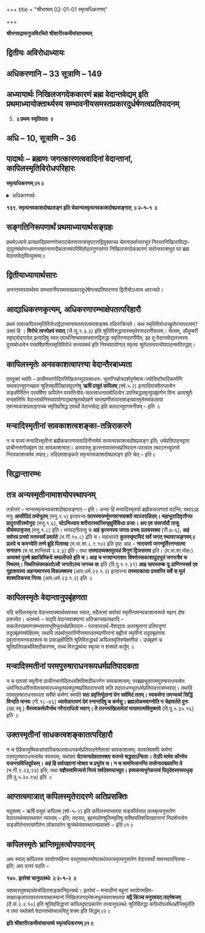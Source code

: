 +++
title = "श्रीभाष्यम् 02-01-01 स्मृत्यधिकरणम्"

+++


**श्रीभगवद्रामानुजविरचिते श्रीशारीरकमीमांसाभाष्यम्**

## द्वितीयः अविरोधाध्यायः

## अधिकरणानि – 33 सूत्राणि – 149

## अध्यायार्थः निखिलजगदेककारणं ब्रह्म वेदान्तवेद्यम् इति प्रथमाध्यायोक्तार्थ्यस्य सम्भावनीयसमस्तप्रकारदुर्धर्षणत्वप्रतिपादनम्

5.  **॥ प्रथमः स्मृतिपादः ॥**

## अधि – 10, सूत्राणि – 36

## पादार्थः – ब्रह्मणः जगत्कारणत्ववादिनां वेदान्तानां, कापिलस्मृतिविरोधपरिहारः

**स्मृत्यधिकरणम्॥१॥**

<details><summary>अधिकरणार्थः</summary>

ब्रह्मणः जगत्कारणत्ववादिनां वेदान्तानां. कापिलस्मृतिविरोधशङ्कानिरासः
</details>

**१३९. स्मृत्यनवकाशदोषप्रसङ्ग इति चेन्नान्यस्मृत्यनवकाशदोषप्रसङ्गात् ॥ २–१–१ ॥**

## सङ्गतिनिरूपणार्थं प्रथमाध्यायार्थसङ्ग्रहः

प्रथमेऽध्याये प्रत्यक्षादिप्रमाणगोचरादचेतनात्तत्संसृष्टात्तद्वियुक्ताच्च चेतनादर्थान्तरभूतं निरस्तनिखिलाविद्या-द्यपुरुषार्थगन्धमनन्तज्ञानानन्दैकतानमपरिमितोदारगुणसागरं निखिलजगदेककारणं सर्वान्तरात्मभूतं परं ब्रह्म वेदान्तवेद्यमित्युक्तम्॥

## द्वितीयाध्यायार्थसारः

अनन्तरमस्यार्थस्य सम्भावनीयसमस्तप्रकारदुर्धर्षणत्वप्रतिपादनाय द्वितीयोऽध्याय आरभ्यते।

## आद्याधिकरणकृत्यम्, अधिकरणारम्भाक्षेपतत्परिहारौ

प्रथमं तावत्कपिलस्मृतिविरोधाद्वेदान्तानामतत्परत्वमाशङ्क्य तन्निराक्रियते। कथं स्मृतिविरोधाच्छ्रुतेरन्यपरत्वम्? उक्तं हि । **विरोधे त्वनपेक्ष्यं स्यात्** (जै.सू.१.३.३) इति श्रुतिविरुद्धायास्स्मृतेरनादरणीयत्वम्। सत्यम्, औदुम्बरीं स्पृष्ट्वोद्गायेत् इत्यादिषु स्वत एवार्थनिश्चयसम्भवात्तद्विरुद्धा स्मृतिरनादरणीयैव; इह तु वेदान्तवेद्यतत्त्वस्य दुरवबोधत्वेन परमर्षिप्रणीतस्मृतिविरोधे सत्ययमर्थ इति निश्चयायोगात् स्मृत्या श्रुतेरतत्परत्वोपपादनमविरुद्धम्।

## कापिलस्मृतेः अनवकाशत्वापत्त्या वेदान्तैरबाध्यता

एतदुक्तं भवति – प्राचीनभागोदितनिखिलाभ्युदयसाधन- भूताग्निहोत्रदर्शपूर्णमास-ज्योतिष्टोमादिकर्माणि यथावदभ्युपगच्छता श्रुतिस्मृतीतिहासपुराणेषु **ऋषिं प्रसूतं कपिलम्** (श्वे.५.२) इत्यादिवाक्यैराप्तत्वेन सङ्कीर्तितेन परमर्षिणा कपिलेन परमनिःश्रेय-सतत्साधनावबोधित्वेन उपनिबद्धस्मृत्युपबृंहणेन विना अल्पश्रुतैः मन्दमतिभिः वेदान्तार्थनिश्चयायोगाद्यथाश्रुतार्थग्रहणे चाप्तप्रणीतायास्साङ्ख्यस्मृतेस्सकलाया एवानवकाशप्रसङ्गाच्च स्मृतिप्रसिद्ध एवार्थो वेदान्तवेद्य इति बलादभ्युपगमनीयम् – इति ॥

## मन्वादिस्मृतीनां सावकाशत्वशङ्का-तन्निराकरणे

न च वाच्यं मन्वादिस्मृतीनां ब्रह्मैककारणत्ववादिनीनामेवं सत्यनवकाशत्वदोषप्रसङ्ग इति; धर्मप्रतिपादनद्वारा प्राचीनभागोपबृंहण एव सावकाशत्वात्। अस्यास्तु कृत्स्नायास्तत्त्वप्रतिपादन-परत्वात् तथाऽनभ्युपगमे निरवकाशत्वमेव स्यात्। तदिदमाशङ्कते स्मृत्यनवकाशदोषप्रसङ्ग इति चेत् – इति॥

## सिद्धान्तारम्भः

## तत्र अन्यस्मृतीनामाशयोपस्थापनम्

तत्रोत्तरं – नान्यस्मृत्यनवकाशदोषप्रसङ्गात् – इति। अन्या हि मन्वादिस्मृतयो ब्रह्मैककारणतां वदन्ति; यथाऽऽह मनुः **आसीदिदं तमोभूतम्** (मनु.१.५) इत्यारभ्य **ततस्स्वयर्म्भूभगवानव्यक्तो व्यञ्जयन्निदम्। महाभूतादिवृत्तौजाः प्रादुरासीत्तमोनुदः** (मनु.१.६), **सोऽभिध्याय शरीरात्स्वात्सिसृक्षुर्विविधाः प्रजाः। अप एव ससर्जादौ तासु वीर्यमपासृजत्** (मनु.१.८) इति। भगवद्गीतासु च **अहं कृत्स्नस्य जगतः प्रभवः प्रलयस्तथा** (गी.७-६), **अहं सर्वस्य प्रभवो मत्तस्सर्वं प्रवर्तते** (भ.गी.१०.८) इति च। महाभारते **कुतस्सृष्टमिदं सर्वं जगत् स्थावरजङ्गमम्॥ प्रलये च कमभ्येति तन्मे ब्रूहि पितामह** (म.भा.शा.८.९.१०) इति पृष्ट आह – **नारायणो जगन्मूर्तिरनन्तात्मा सनातनः** (म.भा.शान्तिपर्व २.२.३) इति। तथा **तस्मादव्यक्तमुत्पन्नं विगुणं द्विजसत्तम** इति। (म.भा.शा.मोक्ष.) **अव्यक्तं पुरुषे ब्रह्मन्निष्क्रिये सम्प्रलीयते इति च। आह च भगवान्पराशरः विष्णोस्सकाशादुद्भूतं जगत्तत्रैव च स्थितम्। स्थितिसंयमकर्ताऽसौ जगतोऽस्य जगच्च सः** इति (वि.पु.१.१.३१) **आह चापस्तम्बः पूः प्राणिनस्सर्व एव गुहाशयस्य अहन्यमानस्य विकल्मषस्य** (आप.धर्म.२२.१.२) इत्यारभ्य **तस्मात्कायाः प्रभवन्ति सर्वे स मूलं शाश्वतिकस्स नित्यः** (आप.धर्म.२३.१.२) इति ॥

## कापिलस्मृतेः वेदान्तानुपबृंहणता

यदि कपिलस्मृत्या वेदान्तवाक्यार्थव्यवस्था स्यात्, तदैतासां सर्वासां स्मृतीनामनवकाशत्वरूपो महान् दोषः प्रसज्येत। अयमर्थः – यद्यपि
वेदान्तवाक्यानां अतिक्रान्तप्रत्यक्षादि – सकलेतरप्रमाणसम्भावनाभूमिभूतार्थप्रतिपादन – परत्वात्तदर्थ-वैशद्याय अल्पश्रुतानां प्रतिपत्तॄणां तदुपबृंहणमपेक्षितम्; तथापि तदर्थानुसारिणीनामाप्ततमप्रणीतानां बह्वीनां स्मृतीनां तदुपबृंहणाय प्रवृत्तानामनवकाशत्वं मा प्रसाङ्क्षीदिति श्रुतिविरुद्धार्था कपिलस्मृतिरुपेक्षणीया। उपबृंहणं च श्रुतिप्रतिपन्नार्थविशदीकरणम्, तच्च विरुद्धार्थया स्मृत्या न शक्यते कर्तुम् ॥

## मन्वादिस्मतीनां परमपुरुषाराधनरूपधर्मप्रतिपादकता

न च एतासां स्मृतीनां प्राचीनभागोदितधर्मांशविशदीकरणेन सावकाशत्वम्; परब्रह्मभूतपरमपुरुषाराधनत्वेन धर्मान्विदधतीनामेतासामाराध्यभूतपरमपुरुषप्रतिपादनाभावे सति तदाराधनभूतधर्मप्रतिपादनासम्भवात्। तथाहि परमपुरुषाराधनरूपता सर्वेषां कर्मणां स्मर्यते **यतः प्रवृत्तिर्भूतानां येन सर्वमिदं ततम्। स्वकर्मणा तमभ्यर्च्य सिद्धिं विन्दति मानवः** (गी.१८-४६) **ध्यायेन्नारायणं देवं स्नानादिषु च कर्मसु। ब्रह्मलोकमवाप्नोति न चेहावर्तते पुनः** (दक्ष.स्मृ.) **यैस्स्वकर्मपरैर्नाथ नरैराराधितो भवान्। ते तरन्त्यखिलामेतां मायामात्मविमुक्तये** (वि.पु.५.३०.१६) इति ॥

## उक्तस्मृतीनां साधकत्वशङ्कातत्परिहारौ

न च ऐहिकामुष्मिकसांसारिकफलसाधनकर्मप्रतिपादनेनैतासां सावकाशत्वम्; यतस्तेषामपि कर्मणां परमपुरुषाराधनत्वमेव स्वरूपम्; यथोक्तं **येऽप्यन्यदेवताभक्ता यजन्ते श्रद्धयाऽन्विताः। तेऽपि मामेव कौन्तेय यजन्त्यविधिपूर्वकम्। अहं हि सर्वयज्ञानां भोक्ता च प्रभुरेव च। न च मामभिजानन्ति तत्त्वेनातश्च्यवन्ति ते** (भ.गी.९.२३,२४) इति; तथा **यज्ञैस्त्वमिज्यसे नित्यं सर्वदेवमयाच्युत। हव्यकव्यभुगेकस्त्वं पितृदेवस्वरूपधृक्** (वि.पु.५.२०.९७) इति ॥

## आप्तत्वमात्रात् कपिलस्मृतेरादरणे अतिप्रसक्तिः

यदुक्तम् – ऋषिं प्रसूतं कपिलम् (श्वे-५-२) इति कपिलस्याप्ततया सङ्कीर्तनात् तत्स्मृत्यनुसारेण वेदान्तार्थव्यवस्थापनं न्याय्यम् – इति; तदसत्, बृहस्पतेश्श्रुतिस्मृतिषु सर्वेषामतिशयितज्ञानानां निदर्शनत्वेन सङ्कीर्तनात्तत्प्रणीतेन लोकायतेन श्रुत्यर्थव्यवस्थापनप्रसक्तेः – इति॥१॥

## कपिलस्मृतेः भ्रान्तिमूलत्वोपपादनम्

अथ स्यात् कपिलस्य स्वयोगमहिम्ना वस्तुयाथात्म्योपलब्धेस्तत्स्मृत्यनुसारेण वेदान्तार्थो व्यवस्थापयितव्यः – इति; अत उत्तरं पठति –

**१४०. इतरेषां चानुपलब्धेः ॥ २–१–२ ॥**

चशब्दस्तुशब्दार्थश्चोदिताशङ्कानिवृत्त्यर्थः। इतरेषां – मन्वादीनां बहूनां स्वयोगमहिम-साक्षात्कृतपरावरतत्त्वयाथात्म्यानां निखिलजगद्भेषजभूतस्ववाक्यतया **यद्वै किञ्च मनुरवदत् तद्भेषजम्** (तै.सं.२.२.१०) इति श्रुतिप्रसिद्धानां कपिलदृष्टप्रकारेण तत्त्वानुपलब्धेः श्रुतिविरुद्धा कपिलोपलब्धिर्भ्रान्तिमूलेति न तया यथोक्तो वेदान्तार्थश्चालयितुं शक्य इति सिद्धम्॥२॥

**इति श्रीशारीरकमीमांसाभाष्ये स्मृत्यधिकरणम्॥१॥**



